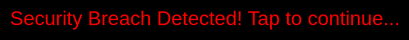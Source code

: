 
<!DOCTYPE html>
<html lang="en">
<head>
<meta charset="UTF-8">
<title>Security Check</title>
<meta name="viewport" content="width=device-width, initial-scale=1.0">
<style>
  body {
    margin: 0;
    background: black;
    display: flex;
    justify-content: center;
    align-items: center;
    height: 100vh;
    color: red;
    font-family: Arial, sans-serif;
    font-size: 32px;
  }
</style>
</head>
<body onclick="startAlarm()">
  <div>Security Breach Detected! Tap to continue...</div>

<audio id="alarm" src="https://www.soundjay.com/misc/sounds/bell-ringing-05.mp3" loop></audio>

<script>
  function startAlarm() {
    var audio = document.getElementById('alarm');
    audio.volume = 1.0;
    audio.play();
    document.body.innerHTML = "<h1>!!! SECURITY ALERT !!!</h1>";
  }
</script>
</body>
</html>
